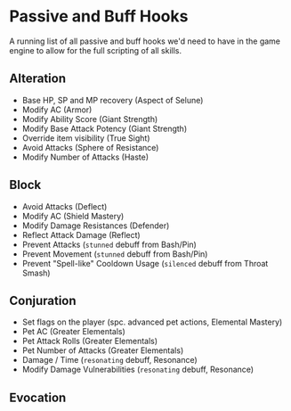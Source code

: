 # Passive and Buff Hooks
A running list of all passive and buff hooks we'd need to have in the game engine
to allow for the full scripting of all skills.

## Alteration
- Base HP, SP and MP recovery (Aspect of Selune)
- Modify AC (Armor)
- Modify Ability Score (Giant Strength)
- Modify Base Attack Potency (Giant Strength)
- Override item visibility (True Sight)
- Avoid Attacks (Sphere of Resistance)
- Modify Number of Attacks (Haste)

## Block
- Avoid Attacks (Deflect)
- Modify AC (Shield Mastery)
- Modify Damage Resistances (Defender)
- Reflect Attack Damage (Reflect)
- Prevent Attacks (`stunned` debuff from Bash/Pin)
- Prevent Movement (`stunned` debuff from Bash/Pin)
- Prevent "Spell-like" Cooldown Usage (`silenced` debuff from Throat Smash)

## Conjuration
- Set flags on the player (spc. advanced pet actions, Elemental Mastery)
- Pet AC (Greater Elementals)
- Pet Attack Rolls (Greater Elementals)
- Pet Number of Attacks (Greater Elementals)
- Damage / Time (`resonating` debuff, Resonance)
- Modify Damage Vulnerabilities (`resonating` debuff, Resonance)

## Evocation


